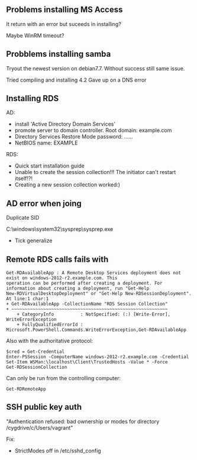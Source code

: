 ## Problems installing MS Access

It return with an error but suceeds in installing?

Maybe WinRM timeout?


## Probblems installing samba

Tryout the newest version on debian7.7. Without success still same
issue.

Tried compiling and installing 4.2 Gave up on a DNS error

## Installing RDS

AD:
* install 'Active Directory Domain Services'
* promote server to domain controller. Root domain: example.com
* Directory Services Restore Mode password: ......
* NetBIOS name: EXAMPLE

RDS:
* Quick start installation guide
* Unable to create the session collection!!! The initiator can't
  restart itself!?!
* Creating a new session collection worked:)

## AD error when joing

Duplicate SID

C:\windows\system32\sysprep\sysprep.exe
* Tick generalize

## Remote RDS calls fails with

```
Get-RDAvailableApp : A Remote Desktop Services deployment does not exist on windows-2012-r2.example.com. This 
operation can be performed after creating a deployment. For information about creating a deployment, run "Get-Help 
New-RDVirtualDesktopDeployment" or "Get-Help New-RDSessionDeployment".
At line:1 char:1
+ Get-RDAvailableApp -CollectionName "RDS Session Collection"
+ ~~~~~~~~~~~~~~~~~~~~~~~~~~~~~~~~~~~~~~~~~~~~~~~~~~~~~~~~~~~
    + CategoryInfo          : NotSpecified: (:) [Write-Error], WriteErrorException
    + FullyQualifiedErrorId : Microsoft.PowerShell.Commands.WriteErrorException,Get-RDAvailableApp
```


Also with the authoritative protocol:

```
$cred = Get-Credential
Enter-PSSession -ComputerName windows-2012-r2.example.com -Credential
Set-Item WSMan:\localhost\Client\TrustedHosts -Value * -Force
Get-RDSessionCollection
```

Can only be run from the controlling computer:
```
Get-RDRemoteApp
```

## SSH public key auth

"Authentication refused: bad ownership or modes for directory
/cygdrive/c/Users/vagrant"

Fix:
* StrictModes off in /etc/sshd_config

